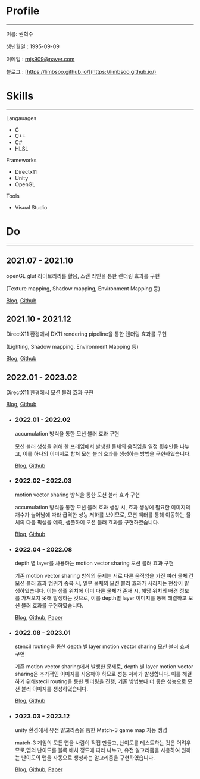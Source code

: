 # Profile
___

이름: 권혁수

생년월일 : 1995-09-09

이메일 : rnjs909@naver.com

블로그 : [https://limbsoo.github.io/](https://limbsoo.github.io/)

#  Skills
___
Langauages
- C
- C++ 
- C# 
- HLSL

Frameworks
- Directx11
- Unity
- OpenGL

Tools
- Visual Studio

#  Do
___

## 2021.07 - 2021.10 

openGL glut 라이브러리를 활용, 스캔 라인을 통한 렌더링 효과를 구현

(Texture mapping, Shadow mapping, Environment Mapping 등)
	
[Blog](https://limbsoo.github.io/tags/opengl/), [Github](https://github.com/limbsoo/openGL)
 
## 2021.10 - 2021.12  	

DirectX11 환경에서 DX11 rendering pipeline을 통한 렌더링 효과를 구현

(Lighting, Shadow mapping, Environment Mapping 등)

[Blog](https://limbsoo.github.io/tags/tutorial/),  [Github](https://github.com/limbsoo/DirectX11)


## 2022.01 - 2023.02  

DirectX11 환경에서 모션 블러 효과 구현 

[Blog](https://limbsoo.github.io/tags/motionblur/),  [Github](https://github.com/limbsoo/DirectX11)


- ### 2022.01 - 2022.02  

	accumulation 방식을 통한 모션 블러 효과 구현 


	모션 블러 생성을 위해 한 프레임에서 발생한 물체의 움직임을 일정 횟수만큼 나누고, 이를 하나의 이미지로 합쳐 모션 블러 효과를 생성하는 방법을 구현하였습니다.

	[Blog](https://limbsoo.github.io/posts/DX11-Motion-Blur-using-Accumulation-method/),  [Github](https://github.com/limbsoo/DirectX11/tree/master/accumulation_motionblur)
	

- ### 2022.02 - 2022.03  

	motion vector sharing 방식을 통한 모션 블러 효과 구현  


	accumulation 방식을 통한 모션 블러 효과 생성 시, 효과 생성에 필요한 이미지의 개수가 늘어남에 따라 급격한 성능 저하를 보이므로, 모션 벡터를 통해 이동하는 물체의 다음 픽셀을 예측, 샘플하여 모션 블러 효과를 구현하였습니다.
	
	[Blog](https://limbsoo.github.io/posts/DX11-Motion-Blur-using-motion-vector-sharing/),  [Github](https://github.com/limbsoo/DirectX11/tree/master/sharing_motionvector_motionblur)


- ### 2022.04 - 2022.08  

	depth 별 layer를 사용하는 motion vector sharing 모션 블러 효과 구현 


	기존 motion vector sharing 방식의 문제는 서로 다른 움직임을 가진 여러 물체 간 모션 블러 효과 범위가 중복 시, 일부 물체의 모션 블러 효과가 사라지는 현상이 발생하였습니다. 이는 샘플 위치에 이미 다른 물체가 존재 시, 해당 위치의 배경 정보를 가져오지 못해 발생하는 것으로, 이를 depth별 layer 이미지를 통해 해결하고 모션 블러 효과를 구현하였습니다.
	
	[Blog](https://limbsoo.github.io/posts/DX11-Motion-Blur-using-depth-peeling-layer/),  [Github](https://github.com/limbsoo/DirectX11/tree/master/depthpeeling_motionblur),   [Paper](https://www.dbpia.co.kr/journal/articleDetail?nodeId=NODE11509126)


- ### 2022.08 - 2023.01  

	stencil routing을 통한 depth 별 layer motion vector sharing 모션 블러 효과 구현


	기존 motion vector sharing에서 발생한 문제로, depth 별 layer motion vector sharing은 추가적인 이미지를 사용해야 하므로 성능 저하가 발생합니다. 이를 해결하기 위해stecil routing을 통한 렌더링을 진행, 기존 방법보다 더 좋은 성능으로 모션 블러 이미지를 생성하였습니다.
	
	[Blog](https://limbsoo.github.io/posts/DX11-Motion-Blur-stencil-routing/),  [Github](https://github.com/limbsoo/DirectX11/tree/master/depthpeeling_motionblur)


- ### 2023.03 - 2023.12 

	unity 환경에서 유전 알고리즘을 통한 Match-3 game map 자동 생성


	match-3 게임의 모든 맵을 사람이 직접 만들고, 난이도를 테스트하는 것은 어려우므로,맵의 난이도를 블록 배치 정도에 따라 나누고, 유전 알고리즘을 사용하여 원하는 난이도의 맵을 자동으로 생성하는 알고리즘을 구현하였습니다.


	[Blog](https://limbsoo.github.io/tags/match-3game/),  [Github](https://github.com/limbsoo/3match_genetic-algorithm_unity), [Paper](https://www.riss.kr/search/detail/DetailView.do?p_mat_type=be54d9b8bc7cdb09&control_no=d8e251ece4ddc0ecffe0bdc3ef48d419&keyword=%EB%B8%94%EB%A1%9D%20%EB%B0%B0%EC%B9%98)


